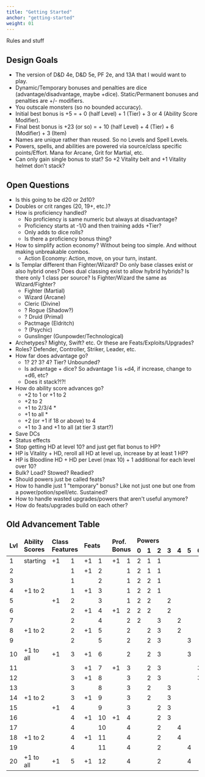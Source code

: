 ```yaml
---
title: "Getting Started"
anchor: "getting-started"
weight: 01
---
```


Rules and stuff

## Design Goals

- The version of D&D 4e, D&D 5e, PF 2e, and 13A that I would want to play.
- Dynamic/Temporary bonuses and penalties are dice (advantage/disadvantage, maybe +dice). Static/Permanent bonuses and penalties are +/- modifiers.
- You outscale monsters (so no bounded accuracy).
- Initial best bonus is +5 = + 0 (half Level) + 1 (Tier) + 3 or 4 (Ability Score Modifier).
- Final best bonus is +23 (or so) = + 10 (half Level) + 4 (Tier) + 6 (Modifier) + 3 (Item)
- Names are unique rather than reused. So no Levels and Spell Levels.
- Powers, spells, and abilities are powered via source/class specific points/Effort. Mana for Arcane, Grit for Martial, etc.
- Can only gain single bonus to stat? So +2 Vitality belt and +1 Vitality helmet don't stack?

## Open Questions

- Is this going to be d20 or 2d10?
- Doubles or crit ranges (20, 19+, etc.)?
- How is proficiency handled?
  - No proficiency is same numeric but always at disadvantage?
  - Proficiency starts at -1/0 and then training adds +Tier?
  - Only adds to dice rolls?
  - Is there a proficiency bonus thing?
- How to simplify action economy? Without being too simple. And without making unbreakable combos.
  - Action Economy: Action, move, on your turn, instant.
- Is Templar different than Fighter/Wizard? Do only base classes exist or also hybrid ones? Does dual classing exist to allow hybrid hybrids? Is there only 1 class per source? Is Fighter/Wizard the same as Wizard/Fighter?
  - Fighter (Martial)
  - Wizard (Arcane)
  - Cleric (Divine)
  - ? Rogue (Shadow?)
  - ? Druid (Primal)
  - Pactmage (Eldritch)
  - ? (Psychic)
  - Gunslinger (Gunpowder/Technological)
- Archetypes? Mighty, Swift? etc. Or these are Feats/Exploits/Upgrades?
- Roles? Defender, Controller, Striker, Leader, etc.
- How far does advantage go?
  - 1? 2? 3? 4? Tier? Unbounded?
  - Is advantage + dice? So advantage 1 is +d4, if increase, change to +d6, etc?
  - Does it stack?!?!
- How do ability score advances go?
  - +2 to 1 or +1 to 2
  - +2 to 2
  - +1 to 2/3/4 *
  - +1 to all *
  - +2 (or +1 if 18 or above) to 4
  - +1 to 3 and +1 to all (at tier 3 start?)
- Save DCs
- Status effects
- Stop getting HD at level 10? and just get flat bonus to HP?
- HP is Vitality + HD, reroll all HD at level up, increase by at least 1 HP?
- HP is Bloodline HD + HD per Level (max 10) + 1 additional for each level over 10?
- Bulk? Load? Stowed? Readied?
- Should powers just be called feats?
- How to handle just 1 "temporary" bonus? Like not just one but one from a power/potion/spell/etc.
Sustained?
- How to handle wasted upgrades/powers that aren't useful anymore?
- How do feats/upgrades build on each other?

## Old Advancement Table

<div class="ritz">
  <table class="waffle" cellspacing="0" cellpadding="0">
    <thead style="font-weight:bold;">
      <tr>
        <td class="s0" rowspan="2">Lvl</td>
        <td class="s0" rowspan="2">Ability<br>Scores</td>
        <td class="s0" colspan="2" rowspan="2">Class<br>Features</td>
        <td class="s0" colspan="2" rowspan="2">Feats</td>
        <td class="s0" colspan="2" rowspan="2">Prof.<br>Bonus</td>
        <td class="s0" colspan="22">Powers</td>
      </tr>
      <tr>
        <td class="s0">0</td>
        <td class="s0">1</td>
        <td class="s0">2</td>
        <td class="s0">3</td>
        <td class="s0">4</td>
        <td class="s0">5</td>
        <td class="s0">6</td>
        <td class="s0">7</td>
        <td class="s0">8</td>
        <td class="s0">9</td>
        <td class="s0">10</td>
        <td class="s0">0</td>
        <td class="s0">1</td>
        <td class="s0">2</td>
        <td class="s0">3</td>
        <td class="s0">4</td>
        <td class="s0">5</td>
        <td class="s0">6</td>
        <td class="s0">7</td>
        <td class="s0">8</td>
        <td class="s0">9</td>
        <td class="s0">10</td>
      </tr>
    </thead>
    <tbody>
      <tr><td class="s1">1</td>
        <td class="s0">starting</td>
        <td class="s0">+1</td>
        <td class="s0">1</td>
        <td class="s0">+1</td>
        <td class="s0">1</td>
        <td class="s0">+1</td>
        <td class="s0">1</td>
        <td class="s2">2</td>
        <td class="s3">1</td>
        <td class="s4">1</td>
        <td class="s0"></td>
        <td class="s0"></td>
        <td class="s0"></td>
        <td class="s0"></td>
        <td class="s0"></td>
        <td class="s0"></td>
        <td class="s0"></td>
        <td class="s0"></td>
        <td class="s5">1</td>
        <td class="s0"></td>
        <td class="s0"></td>
        <td class="s0"></td>
        <td class="s0"></td>
        <td class="s0"></td>
        <td class="s0"></td>
        <td class="s0"></td>
        <td class="s2" colspan="3">At-Will</td>
      </tr>
      <tr><td class="s1">2</td><td class="s0"></td>
        <td class="s0"></td>
        <td class="s0">1</td>
        <td class="s0">+1</td>
        <td class="s0">2</td>
        <td class="s0"></td>
        <td class="s0">1</td>
        <td class="s2">2</td>
        <td class="s3">1</td>
        <td class="s4">1</td>
        <td class="s0"></td>
        <td class="s0"></td>
        <td class="s0"></td>
        <td class="s0"></td>
        <td class="s0"></td>
        <td class="s0"></td>
        <td class="s0"></td>
        <td class="s0"></td>
        <td class="s5">1</td>
        <td class="s5">1</td>
        <td class="s0"></td>
        <td class="s0"></td>
        <td class="s0"></td>
        <td class="s0"></td>
        <td class="s0"></td>
        <td class="s0"></td>
        <td class="s3" colspan="3">Encounter</td>
      </tr>
      <tr><td class="s1">3</td>
        <td class="s0"></td>
        <td class="s0"></td>
        <td class="s0">1</td>
        <td class="s0"></td>
        <td class="s0">2</td>
        <td class="s0"></td>
        <td class="s0">1</td>
        <td class="s2">2</td>
        <td class="s3">2</td>
        <td class="s4">1</td>
        <td class="s0"></td>
        <td class="s0"></td>
        <td class="s0"></td>
        <td class="s0"></td>
        <td class="s0"></td>
        <td class="s0"></td>
        <td class="s0"></td>
        <td class="s0"></td>
        <td class="s5">1</td>
        <td class="s5">1</td>
        <td class="s0"></td>
        <td class="s0"></td>
        <td class="s0"></td>
        <td class="s0"></td>
        <td class="s0"></td>
        <td class="s0"></td>
        <td class="s4" colspan="3">Daily</td>
      </tr>
      <tr><td class="s1">4</td>
        <td class="s0">+1 to 2</td>
        <td class="s0"></td>
        <td class="s0">1</td>
        <td class="s0">+1</td>
        <td class="s0">3</td>
        <td class="s0"></td>
        <td class="s0">1</td>
        <td class="s2">2</td>
        <td class="s3">2</td>
        <td class="s4">1</td>
        <td class="s0"></td>
        <td class="s0"></td>
        <td class="s0"></td>
        <td class="s0"></td>
        <td class="s0"></td>
        <td class="s0"></td>
        <td class="s0"></td>
        <td class="s0"></td>
        <td class="s5">1</td>
        <td class="s5">1</td>
        <td class="s5">1</td>
        <td class="s0"></td>
        <td class="s0"></td>
        <td class="s0"></td>
        <td class="s0"></td>
        <td class="s0"></td>
        <td class="s5" colspan="3">Utility</td>
      </tr>
      <tr><td class="s1">5</td>
        <td class="s0"></td>
        <td class="s0">+1</td>
        <td class="s0">2</td>
        <td class="s0"></td>
        <td class="s0">3</td>
        <td class="s0"></td>
        <td class="s0">1</td>
        <td class="s2">2</td>
        <td class="s3">2</td>
        <td class="s0"></td>
        <td class="s4">2</td>
        <td class="s0"></td>
        <td class="s0"></td>
        <td class="s0"></td>
        <td class="s0"></td>
        <td class="s0"></td>
        <td class="s0"></td>
        <td class="s0"></td>
        <td class="s5">1</td>
        <td class="s5">1</td>
        <td class="s5">1</td>
        <td class="s0"></td>
        <td class="s0"></td>
        <td class="s0"></td>
        <td class="s0"></td>
        <td class="s0"></td>
        <td class="s0"></td>
        <td class="s0"></td>
        <td class="s0"></td>
      </tr>
      <tr><td class="s6">6</td>
        <td class="s0"></td>
        <td class="s0"></td>
        <td class="s0">2</td>
        <td class="s0">+1</td>
        <td class="s0">4</td>
        <td class="s0">+1</td>
        <td class="s0">2</td>
        <td class="s2">2</td>
        <td class="s3">2</td>
        <td class="s0"></td>
        <td class="s4">2</td>
        <td class="s0"></td>
        <td class="s0"></td>
        <td class="s0"></td>
        <td class="s0"></td>
        <td class="s0"></td>
        <td class="s0"></td>
        <td class="s0"></td>
        <td class="s5">1</td>
        <td class="s5">1</td>
        <td class="s5">1</td>
        <td class="s5">1</td>
        <td class="s0"></td>
        <td class="s0"></td>
        <td class="s0"></td>
        <td class="s0"></td>
        <td class="s1" colspan="3">Mortal</td>
      </tr>
      <tr><td class="s6">7</td>
        <td class="s0"></td>
        <td class="s0"></td>
        <td class="s0">2</td>
        <td class="s0"></td>
        <td class="s0">4</td>
        <td class="s0"></td>
        <td class="s0">2</td>
        <td class="s2">2</td>
        <td class="s0"></td>
        <td class="s3">3</td>
        <td class="s0"></td>
        <td class="s4">2</td>
        <td class="s0"></td>
        <td class="s0"></td>
        <td class="s0"></td>
        <td class="s0"></td>
        <td class="s0"></td>
        <td class="s0"></td>
        <td class="s5">1</td>
        <td class="s5">1</td>
        <td class="s5">1</td>
        <td class="s5">1</td>
        <td class="s0"></td>
        <td class="s0"></td>
        <td class="s0"></td>
        <td class="s0"></td>
        <td class="s6" colspan="3">Hero</td>
      </tr>
      <tr><td class="s6">8</td>
        <td class="s0">+1 to 2</td>
        <td class="s0"></td>
        <td class="s0">2</td>
        <td class="s0">+1</td>
        <td class="s0">5</td>
        <td class="s0"></td>
        <td class="s0">2</td>
        <td class="s0"></td>
        <td class="s2">2</td>
        <td class="s3">3</td>
        <td class="s0"></td>
        <td class="s4">2</td>
        <td class="s0"></td>
        <td class="s0"></td>
        <td class="s0"></td>
        <td class="s0"></td>
        <td class="s0"></td>
        <td class="s0"></td>
        <td class="s5">1</td>
        <td class="s5">1</td>
        <td class="s5">1</td>
        <td class="s5">1</td>
        <td class="s5">1</td>
        <td class="s0"></td>
        <td class="s0"></td>
        <td class="s0"></td>
        <td class="s7" colspan="3">Ascension</td>
      </tr>
      <tr><td class="s6">9</td>
        <td class="s0"></td>
        <td class="s0"></td>
        <td class="s0">2</td>
        <td class="s0"></td>
        <td class="s0">5</td>
        <td class="s0"></td>
        <td class="s0">2</td>
        <td class="s0"></td>
        <td class="s2">2</td>
        <td class="s3">3</td>
        <td class="s0"></td>
        <td class="s0"></td>
        <td class="s4">3</td>
        <td class="s0"></td>
        <td class="s0"></td>
        <td class="s0"></td>
        <td class="s0"></td>
        <td class="s0"></td>
        <td class="s5">1</td>
        <td class="s5">1</td>
        <td class="s5">1</td>
        <td class="s5">1</td>
        <td class="s5">1</td>
        <td class="s0"></td>
        <td class="s0"></td>
        <td class="s0"></td>
        <td class="s8" colspan="3">Apotheosis</td>
      </tr>
      <tr><td class="s6">10</td>
        <td class="s0">+1 to all</td>
        <td class="s0">+1</td>
        <td class="s0">3</td>
        <td class="s0">+1</td>
        <td class="s0">6</td>
        <td class="s0"></td>
        <td class="s0">2</td>
        <td class="s0"></td>
        <td class="s2">2</td>
        <td class="s3">3</td>
        <td class="s0"></td>
        <td class="s0"></td>
        <td class="s4">3</td>
        <td class="s0"></td>
        <td class="s0"></td>
        <td class="s0"></td>
        <td class="s0"></td>
        <td class="s0"></td>
        <td class="s5">1</td>
        <td class="s5">1</td>
        <td class="s5">1</td>
        <td class="s5">1</td>
        <td class="s5">1</td>
        <td class="s5">1</td>
        <td class="s0"></td>
        <td class="s0"></td>
        <td class="s0"></td>
        <td class="s0"></td>
        <td class="s0"></td>
      </tr>
      <tr><td class="s7">11</td>
        <td class="s0"></td>
        <td class="s0"></td>
        <td class="s0">3</td>
        <td class="s0">+1</td>
        <td class="s0">7</td>
        <td class="s0">+1</td>
        <td class="s0">3</td>
        <td class="s0"></td>
        <td class="s2">2</td>
        <td class="s3">3</td>
        <td class="s0"></td>
        <td class="s0"></td>
        <td class="s0"></td>
        <td class="s4">3</td>
        <td class="s0"></td>
        <td class="s0"></td>
        <td class="s0"></td>
        <td class="s0"></td>
        <td class="s5">1</td>
        <td class="s5">1</td>
        <td class="s5">1</td>
        <td class="s5">1</td>
        <td class="s5">1</td>
        <td class="s5">1</td>
        <td class="s0"></td>
        <td class="s0"></td>
        <td class="s0"></td>
        <td class="s0"></td>
        <td class="s0"></td>
      </tr>
      <tr><td class="s7">12</td>
        <td class="s0"></td>
        <td class="s0"></td>
        <td class="s0">3</td>
        <td class="s0">+1</td>
        <td class="s0">8</td>
        <td class="s0"></td>
        <td class="s0">3</td>
        <td class="s0"></td>
        <td class="s2">2</td>
        <td class="s3">3</td>
        <td class="s0"></td>
        <td class="s0"></td>
        <td class="s0"></td>
        <td class="s4">3</td>
        <td class="s0"></td>
        <td class="s0"></td>
        <td class="s0"></td>
        <td class="s0"></td>
        <td class="s5">1</td>
        <td class="s5">1</td>
        <td class="s5">1</td>
        <td class="s5">1</td>
        <td class="s5">1</td>
        <td class="s5">1</td>
        <td class="s5">1</td>
        <td class="s0"></td>
        <td class="s0"></td>
        <td class="s0"></td>
        <td class="s0"></td>
      </tr>
      <tr><td class="s7">13</td>
        <td class="s0"></td>
        <td class="s0"></td>
        <td class="s0">3</td>
        <td class="s0"></td>
        <td class="s0">8</td>
        <td class="s0"></td>
        <td class="s0">3</td>
        <td class="s0"></td>
        <td class="s2">2</td>
        <td class="s0"></td>
        <td class="s3">3</td>
        <td class="s0"></td>
        <td class="s0"></td>
        <td class="s0"></td>
        <td class="s4">3</td>
        <td class="s0"></td>
        <td class="s0"></td>
        <td class="s0"></td>
        <td class="s5">1</td>
        <td class="s5">1</td>
        <td class="s5">1</td>
        <td class="s5">1</td>
        <td class="s5">1</td>
        <td class="s5">1</td>
        <td class="s5">1</td>
        <td class="s0"></td>
        <td class="s0"></td>
        <td class="s0"></td>
        <td class="s0"></td>
      </tr>
      <tr><td class="s7">14</td>
        <td class="s0">+1 to 2</td>
        <td class="s0"></td>
        <td class="s0">3</td>
        <td class="s0">+1</td>
        <td class="s0">9</td>
        <td class="s0"></td>
        <td class="s0">3</td>
        <td class="s0"></td>
        <td class="s2">2</td>
        <td></td>
        <td class="s3">3</td>
        <td class="s0"></td>
        <td class="s0"></td>
        <td class="s0"></td>
        <td class="s4">3</td>
        <td class="s0"></td>
        <td class="s0"></td>
        <td class="s0"></td>
        <td class="s5">1</td>
        <td class="s5">1</td>
        <td class="s5">1</td>
        <td class="s5">1</td>
        <td class="s5">1</td>
        <td class="s5">1</td>
        <td class="s5">1</td>
        <td class="s5">1</td>
        <td class="s0"></td>
        <td class="s0"></td>
        <td class="s0"></td>
      </tr>
      <tr><td class="s7">15</td>
        <td class="s0"></td>
        <td class="s0">+1</td>
        <td class="s0">4</td>
        <td class="s0"></td>
        <td class="s0">9</td>
        <td class="s0"></td>
        <td class="s0">3</td>
        <td class="s0"></td>
        <td class="s0"></td>
        <td class="s2">2</td>
        <td class="s3">3</td>
        <td class="s0"></td>
        <td class="s0"></td>
        <td class="s0"></td>
        <td class="s0"></td>
        <td class="s4">4</td>
        <td class="s0"></td>
        <td class="s0"></td>
        <td class="s5">1</td>
        <td class="s5">1</td>
        <td class="s5">1</td>
        <td class="s5">1</td>
        <td class="s5">1</td>
        <td class="s5">1</td>
        <td class="s5">1</td>
        <td class="s5">1</td>
        <td class="s0"></td>
        <td class="s0"></td>
        <td class="s0"></td>
      </tr>
      <tr><td class="s8">16</td>
        <td class="s0"></td>
        <td class="s0"></td>
        <td class="s0">4</td>
        <td class="s0">+1</td>
        <td class="s0">10</td>
        <td class="s0">+1</td>
        <td class="s0">4</td>
        <td class="s0"></td>
        <td class="s0"></td>
        <td class="s2">2</td>
        <td class="s3">3</td>
        <td class="s0"></td>
        <td class="s0"></td>
        <td class="s0"></td>
        <td class="s0"></td>
        <td class="s4">4</td>
        <td class="s0"></td>
        <td class="s0"></td>
        <td class="s5">1</td>
        <td class="s5">1</td>
        <td class="s5">1</td>
        <td class="s5">1</td>
        <td class="s5">1</td>
        <td class="s5">1</td>
        <td class="s5">1</td>
        <td class="s5">1</td>
        <td class="s5">1</td>
        <td class="s0"></td>
        <td class="s0"></td>
      </tr>
      <tr><td class="s8">17</td>
        <td class="s0"></td>
        <td class="s0"></td>
        <td class="s0">4</td>
        <td class="s0"></td>
        <td class="s0">10</td>
        <td class="s0"></td>
        <td class="s0">4</td>
        <td class="s0"></td>
        <td class="s0"></td>
        <td class="s2">2</td>
        <td class="s0"></td>
        <td class="s3">4</td>
        <td class="s0"></td>
        <td class="s0"></td>
        <td class="s0"></td>
        <td class="s0"></td>
        <td class="s4">4</td>
        <td class="s0"></td>
        <td class="s5">1</td>
        <td class="s5">1</td>
        <td class="s5">1</td>
        <td class="s5">1</td>
        <td class="s5">1</td>
        <td class="s5">1</td>
        <td class="s5">1</td>
        <td class="s5">1</td>
        <td class="s5">1</td>
        <td class="s0"></td>
        <td class="s0"></td>
      </tr>
      <tr><td class="s8">18</td>
        <td class="s0">+1 to 2</td>
        <td class="s0"></td>
        <td class="s0">4</td>
        <td class="s0">+1</td>
        <td class="s0">11</td>
        <td class="s0"></td>
        <td class="s0">4</td>
        <td class="s0"></td>
        <td class="s0"></td>
        <td class="s2">2</td>
        <td class="s0"></td>
        <td class="s3">4</td>
        <td class="s0"></td>
        <td class="s0"></td>
        <td class="s0"></td>
        <td class="s0"></td>
        <td class="s4">4</td>
        <td class="s0"></td>
        <td class="s5">1</td>
        <td class="s5">1</td>
        <td class="s5">1</td>
        <td class="s5">1</td>
        <td class="s5">1</td>
        <td class="s5">1</td>
        <td class="s5">1</td>
        <td class="s5">1</td>
        <td class="s5">1</td>
        <td class="s5">1</td>
        <td class="s0"></td>
      </tr>
      <tr><td class="s8">19</td>
        <td class="s0"></td>
        <td class="s0"></td>
        <td class="s0">4</td>
        <td class="s0"></td>
        <td class="s0">11</td>
        <td class="s0"></td>
        <td class="s0">4</td>
        <td class="s0"></td>
        <td class="s0"></td>
        <td class="s2">2</td>
        <td class="s0"></td>
        <td></td>
        <td class="s3">4</td>
        <td class="s0"></td>
        <td class="s0"></td>
        <td class="s0"></td>
        <td class="s0"></td>
        <td class="s4">4</td>
        <td class="s5">1</td>
        <td class="s5">1</td>
        <td class="s5">1</td>
        <td class="s5">1</td>
        <td class="s5">1</td>
        <td class="s5">1</td>
        <td class="s5">1</td>
        <td class="s5">1</td>
        <td class="s5">1</td>
        <td class="s5">1</td>
        <td class="s0"></td>
      </tr>
      <tr><td class="s8">20</td>
        <td class="s0">+1 to all</td>
        <td class="s0">+1</td>
        <td class="s0">5</td>
        <td class="s0">+1</td>
        <td class="s0">12</td>
        <td class="s0"></td>
        <td class="s0">4</td>
        <td class="s0"></td>
        <td class="s0"></td>
        <td class="s2">2</td>
        <td class="s0"></td>
        <td></td>
        <td class="s3">4</td>
        <td class="s0"></td>
        <td class="s0"></td>
        <td class="s0"></td>
        <td class="s0"></td>
        <td class="s4">4</td>
        <td class="s5">1</td>
        <td class="s5">1</td>
        <td class="s5">1</td>
        <td class="s5">1</td>
        <td class="s5">1</td>
        <td class="s5">1</td>
        <td class="s5">1</td>
        <td class="s5">1</td>
        <td class="s5">1</td>
        <td class="s5">1</td>
        <td class="s5">1</td>
      </tr>
    </tbody>
  </table>
</div>

